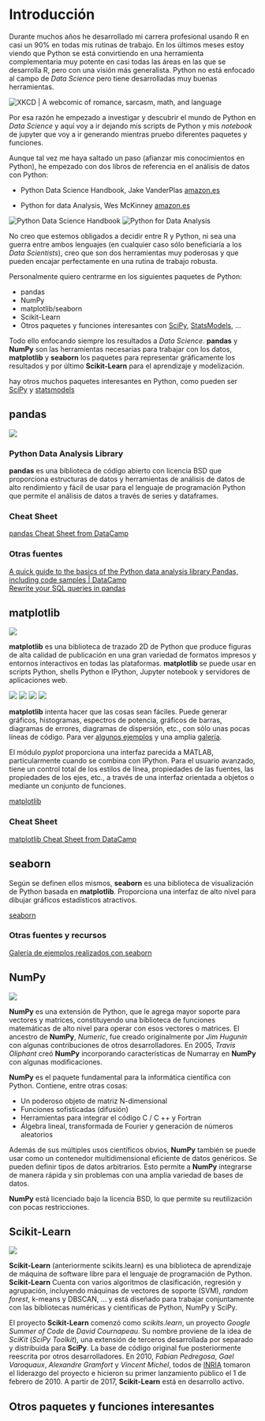 # Introducción

Durante muchos años he desarrollado mi carrera profesional usando R en casi un 90% en todas mis rutinas de trabajo. En los últimos meses estoy viendo que Python se está convirtiendo en una herramienta complementaria muy potente en casi todas las áreas en las que se desarrolla R, pero con una visión más generalista. Python no está enfocado al campo de _Data Science_ pero tiene desarrolladas muy buenas herramientas.

![XKCD | A webcomic of romance, sarcasm, math, and language](https://imgs.xkcd.com/comics/python.png)

Por esa razón he empezado a investigar y descubrir el mundo de Python en _Data Science_ y aquí voy a ir dejando mis scripts de Python y mis _notebook_ de jupyter que voy a ir generando mientras pruebo diferentes paquetes y funciones.

Aunque tal vez me haya saltado un paso (afianzar mis conocimientos en Python), he empezado con dos libros de referencia en el análisis de datos con Python:

  * Python Data Science Handbook, Jake VanderPlas [amazon.es](https://www.amazon.es/Python-Data-Science-Handbook-Techniques/dp/1491912057/)
  
  * Python for data Analysis, Wes McKinney [amazon.es](https://www.amazon.es/Python-Data-Analysis-Wes-McKinney/dp/1491957662)
  
![Python Data Science Handbook](https://images-na.ssl-images-amazon.com/images/I/51MPp7yuZCL._SX389_BO1,204,203,200_.jpg "Python Data Science Handbook") ![Python for Data Analysis](https://images-na.ssl-images-amazon.com/images/I/515XdK-YtFL._SX379_BO1,204,203,200_.jpg "Python for Data Analysis")

No creo que estemos obligados a decidir entre R y Python, ni sea una guerra entre ambos lenguajes (en cualquier caso sólo beneficiaría a los _Data Scientists_), creo que son dos herramientas muy poderosas y que pueden encajar perfectamente en una rutina de trabajo robusta.

Personalmente quiero centrarme en los siguientes paquetes de Python:

  * pandas
  * NumPy  
  * matplotlib/seaborn
  * Scikit-Learn
  * Otros paquetes y funciones interesantes con [SciPy](https://www.scipy.org/), [StatsModels](http://www.statsmodels.org/stable/), ...

Todo ello enfocando siempre los resultados a _Data Science_. **pandas** y **NumPy** son las herramientas necesarias para trabajar con los datos, **matplotlib** y **seaborn** los paquetes para representar gráficamente los resultados y por último **Scikit-Learn** para el aprendizaje y modelización.

hay otros muchos paquetes interesantes en Python, como pueden ser [SciPy](https://www.scipy.org/ "SciPy is a Python-based ecosystem of open-source software for mathematics, science, and engineering") y [statsmodels](http://www.statsmodels.org/stable/ "statsmodels is a Python module that provides classes and functions for the estimation of many different statistical models")

## pandas

![](https://pandas.pydata.org/_static/pandas_logo.png)

### Python Data Analysis Library 

**pandas** es una biblioteca de código abierto con licencia BSD que proporciona estructuras de datos y herramientas de análisis de datos de alto rendimiento y fácil de usar para el lenguaje de programación Python que permite el análisis de datos a través de series y dataframes.

### Cheat Sheet

[pandas Cheat Sheet from DataCamp](https://s3.amazonaws.com/assets.datacamp.com/blog_assets/PandasPythonForDataScience.pdf)

### Otras fuentes

[A quick guide to the basics of the Python data analysis library Pandas, including code samples | DataCamp](https://www.datacamp.com/community/blog/python-pandas-cheat-sheet)  
[Rewrite your SQL queries in pandas](https://www.codementor.io/irinatruong/how-to-rewrite-your-sql-queries-in-pandas-and-more-hoa9l8z4k)

## matplotlib

![](https://matplotlib.org/_static/logo2.png)

**matplotlib** es una biblioteca de trazado 2D de Python que produce figuras de alta calidad de publicación en una gran variedad de formatos impresos y entornos interactivos en todas las plataformas. **matplotlib** se puede usar en scripts Python, shells Python e IPython, Jupyter notebook y servidores de aplicaciones web.

![](https://matplotlib.org/_images/sphx_glr_membrane_thumb.png) ![](https://matplotlib.org/_images/sphx_glr_histogram_thumb.png) ![](https://matplotlib.org/_images/sphx_glr_contour_thumb.png) ![](https://matplotlib.org/_images/sphx_glr_3D_thumb.png)

**matplotlib** intenta hacer que las cosas sean fáciles. Puede generar gráficos, histogramas, espectros de potencia, gráficos de barras, diagramas de errores, diagramas de dispersión, etc., con sólo unas pocas líneas de código. Para ver [algunos ejemplos](https://matplotlib.org/tutorials/introductory/sample_plots.html) y una amplia [galería](https://matplotlib.org/gallery/index.html).

El módulo _pyplot_ proporciona una interfaz parecida a MATLAB, particularmente cuando se combina con IPython. Para el usuario avanzado, tiene un control total de los estilos de línea, propiedades de las fuentes, las propiedades de los ejes, etc., a través de una interfaz orientada a objetos o mediante un conjunto de funciones.

[matplotlib](https://matplotlib.org/)

### Cheat Sheet

[matplotlib Cheat Sheet from DataCamp](https://cdn-images-1.medium.com/max/2000/1*ykxp7OpgBXbRRHgjzSkeCA.png)

## seaborn

Según se definen ellos mismos, **seaborn** es una biblioteca de visualización de Python basada en **matplotlib**. Proporciona una interfaz de alto nivel para dibujar gráficos estadísticos atractivos.

[seaborn](https://seaborn.pydata.org/index.html)

### Otras fuentes y recursos

[Galería de ejemplos realizados con seaborn](https://seaborn.pydata.org/examples/index.html)

## NumPy

![](https://i1.wp.com/www.everythingai.co.in/wp-content/uploads/2018/03/285.jpg?resize=760%2C430)

**NumPy** es una extensión de Python, que le agrega mayor soporte para vectores y matrices, constituyendo una biblioteca de funciones matemáticas de alto nivel para operar con esos vectores o matrices. El ancestro de **NumPy**, _Numeric_, fue creado originalmente por _Jim Hugunin_ con algunas contribuciones de otros desarrolladores. En 2005, _Travis Oliphant_ creó **NumPy** incorporando características de Numarray en **NumPy** con algunas modificaciones.

**NumPy** es el paquete fundamental para la informática científica con Python. Contiene, entre otras cosas:

  * Un poderoso objeto de matriz N-dimensional
  * Funciones sofisticadas (difusión)
  * Herramientas para integrar el código C / C ++ y Fortran
  * Álgebra lineal, transformada de Fourier y generación de números aleatorios

Además de sus múltiples usos científicos obvios, **NumPy** también se puede usar como un contenedor multidimensional eficiente de datos genéricos. Se pueden definir tipos de datos arbitrarios. Esto permite a **NumPy** integrarse de manera rápida y sin problemas con una amplia variedad de bases de datos.

**NumPy** está licenciado bajo la licencia BSD, lo que permite su reutilización con pocas restricciones.

## Scikit-Learn

![](http://i0.wp.com/blog.adeel.io/wp-content/uploads/2016/11/scikit-learn.png?fit=566%2C202)

**Scikit-Learn** (anteriormente scikits.learn) es una biblioteca de aprendizaje de máquina de software libre para el lenguaje de programación de Python. **Scikit-Learn** Cuenta con varios algoritmos de clasificación, regresión y agrupación, incluyendo máquinas de vectores de soporte (SVM), _random forest_, k-means y DBSCAN, ... y está diseñado para trabajar conjuntamente con las bibliotecas numéricas y científicas de Python, NumPy y SciPy.

El proyecto **Scikit-Learn** comenzó como _scikits.learn_, un proyecto _Google Summer of Code_ de _David Cournapeau_. Su nombre proviene de la idea de _SciKit_ (_SciPy Toolkit_), una extensión de terceros desarrollada por separado y distribuida para **SciPy**. La base de código original fue posteriormente reescrita por otros desarrolladores. En 2010, _Fabian Pedregosa_, _Gael Varoquaux_, _Alexandre Gramfort_ y _Vincent Michel_, todos de [INRIA](https://www.inria.fr/en/) tomaron el liderazgo del proyecto e hicieron su primer lanzamiento público el 1 de febrero de 2010. A partir de 2017, **Scikit-Learn** está en desarrollo activo.

## Otros paquetes y funciones interesantes
